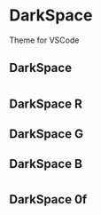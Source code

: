 # DarkSpace
Theme for VSCode

## DarkSpace

#

## DarkSpace R

## DarkSpace G

## DarkSpace B

#
## DarkSpace 0f